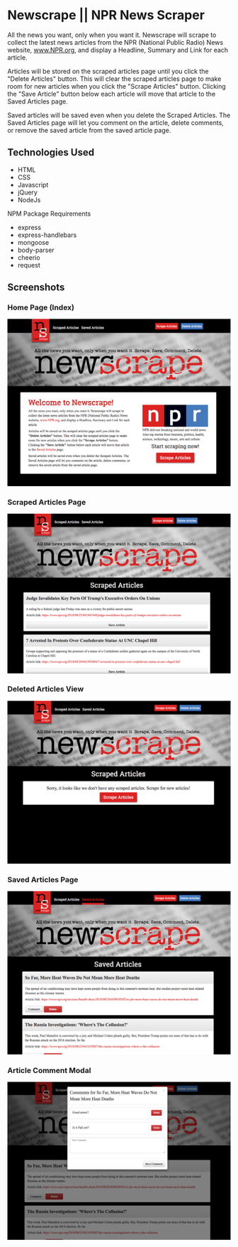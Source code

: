 # Newscrape || NPR News Scraper

All the news you want, only when you want it. Newscrape will scrape to collect the latest news articles from the NPR (National Public Radio) News website, www.NPR.org, and display a Headline, Summary and Link for each article.

Articles will be stored on the scraped articles page until you click the "Delete Articles" button. This will clear the scraped articles page to make room for new articles when you click the "Scrape Articles" button. Clicking the "Save Article" button below each article will move that article to the Saved Articles page.

Saved articles will be saved even when you delete the Scraped Articles. The Saved Articles page will let you comment on the article, delete comments, or remove the saved article from the saved article page.

## Technologies Used

* HTML
* CSS
* Javascript
* jQuery
* NodeJs

NPM Package Requirements
* express
* express-handlebars
* mongoose
* body-parser
* cheerio
* request


## Screenshots

### Home Page (Index)

![Mobile Size](/screenshots/index.png)

### Scraped Articles Page

![Mobile Size](/screenshots/scraped.png)

### Deleted Articles View

![Mobile Size](/screenshots/deleted.png)

### Saved Articles Page

![Mobile Size](/screenshots/saved.png)

### Article Comment Modal

![Mobile Size](/screenshots/comment.png)